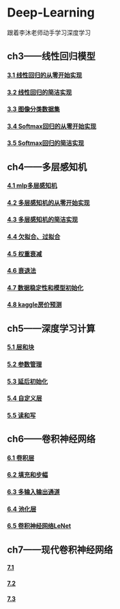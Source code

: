 # Deep-Learning
跟着李沐老师动手学习深度学习

## ch3——线性回归模型
#### [3.1 线性回归的从零开始实现](https://github.com/Dreamakerr/Deep-learning/blob/main/ch3/01_linear-regression-scratch.py)
#### [3.2 线性回归的简洁实现](https://github.com/Dreamakerr/Deep-learning/blob/main/ch3/02_linear-regression-concise.py)
#### [3.3 图像分类数据集](https://github.com/Dreamakerr/Deep-learning/blob/main/ch3/03_image-classification-dataset.py)
#### [3.4 Softmax回归的从零开始实现](https://github.com/Dreamakerr/Deep-learning/blob/main/ch3/04_softmax-regression-scratch.py)
#### [3.5 Softmax回归的简洁实现](https://github.com/Dreamakerr/Deep-learning/blob/main/ch3/05_softmax-regression-concise.py)


## ch4——多层感知机
#### [4.1 mlp多层感知机](https://github.com/Dreamakerr/Deep-Learning/blob/main/ch4/01_mlp.py)
#### [4.2 多层感知机的从零开始实现](https://github.com/Dreamakerr/Deep-Learning/blob/main/ch4/02_mlp-scratch.py)
#### [4.3 多层感知机的简洁实现](https://github.com/Dreamakerr/Deep-Learning/blob/main/ch4/03_mlp-concise.py)
#### [4.4 欠拟合、过拟合](https://github.com/Dreamakerr/Deep-Learning/blob/main/ch4/04_underfit-overfit.py)
#### [4.5 权重衰减](https://github.com/Dreamakerr/Deep-Learning/blob/main/ch4/05_weight-decay.py)
#### [4.6 衰退法](https://github.com/Dreamakerr/Deep-Learning/blob/main/ch4/06_dropout.py)
#### [4.7 数据稳定性和模型初始化](https://github.com/Dreamakerr/Deep-Learning/blob/main/ch4/07_numerical-stability-and-init.py)
#### [4.8 kaggle房价预测](https://github.com/Dreamakerr/Deep-Learning/blob/main/ch4/08_kaggle-house-price.py)


## ch5——深度学习计算
#### [5.1 层和块](https://github.com/Dreamakerr/Deep-Learning/blob/main/ch5/5.1%20model-construction.py)
#### [5.2 参数管理](https://github.com/Dreamakerr/Deep-Learning/blob/main/ch5/5.2%20parameters.py)
#### [5.3 延后初始化](https://github.com/Dreamakerr/Deep-Learning/blob/main/ch5/5.3%20deferred-init.py)
#### [5.4 自定义层](https://github.com/Dreamakerr/Deep-Learning/blob/main/ch5/5.4%20custom-layer.py)
#### [5.5 读和写](https://github.com/Dreamakerr/Deep-Learning/blob/main/ch5/5.5%20read-write.py)


## ch6——卷积神经网络
#### [6.1 卷积层](https://github.com/Dreamakerr/Deep-Learning/blob/main/ch6/6.1%20conv-layer.py)
#### [6.2 填充和步幅](https://github.com/Dreamakerr/Deep-Learning/blob/main/ch6/6.2%20padding-and-strides.py)
#### [6.3 多输入输出通道](https://github.com/Dreamakerr/Deep-Learning/blob/main/ch6/6.3%20channels.py)
#### [6.4 池化层](https://github.com/Dreamakerr/Deep-Learning/blob/main/ch6/6.4%20pooling.py)
#### [6.5 卷积神经网络LeNet](https://github.com/Dreamakerr/Deep-Learning/blob/main/ch6/6.5%20LeNet.py)


## ch7——现代卷积神经网络
#### [7.1 ]()
#### [7.2 ]()
#### [7.3 ]()
